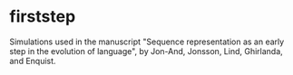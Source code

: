 # firststep
Simulations used in the manuscript "Sequence representation as an early step in the evolution of language", by Jon-And, Jonsson, Lind, Ghirlanda, and Enquist.
